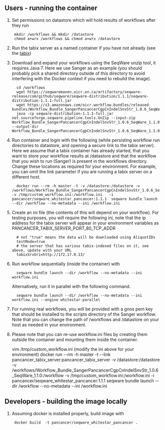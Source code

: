 ## Users - running the container

1. Set permissions on datastore which will hold results of workflows after they run
        
        mkdir /workflows && mkdir /datastore
        chmod a+wrx /workflows && chmod a+wrx /datastore

2. Run the tabix server as a named container if you have not already (see the [tabix](https://github.com/ICGC-TCGA-PanCancer/pancancer_tabix_server)) 


3. Download and expand your workflows using the SeqWare unzip tool, it requires Java 7. Here we use Sanger as an example (you should probably pick a shared directory outside of this directory to avoid interfering with the Docker context if you need to rebuild the image). 

         cd /workflows
         wget https://seqwaremaven.oicr.on.ca/artifactory/seqware-release/com/github/seqware/seqware-distribution/1.1.1/seqware-distribution-1.1.1-full.jar
         wget https://s3.amazonaws.com/oicr.workflow.bundles/released-bundles/Workflow_Bundle_SangerPancancerCgpCnIndelSnvStr_1.0.6_SeqWare_1.1.0.zip
         java -cp seqware-distribution-1.1.1-full.jar net.sourceforge.seqware.pipeline.tools.UnZip --input-zip Workflow_Bundle_SangerPancancerCgpCnIndelSnvStr_1.0.6_SeqWare_1.1.0.zip --output-dir  Workflow_Bundle_SangerPancancerCgpCnIndelSnvStr_1.0.6_SeqWare_1.1.0

4. Run container and login with the following (while persisting workflow run directories to datastore, and opening a secure link to the tabix server). Here we assume that a tabix container has already started, that you want to store your workflow results at /datastore and that the workflow that you wish to run (Sanger) is present in the workflows directory. Change these locations as required for your environment. For example, you can omit the link parameter if you are running a tabix server on a different host.

         docker run --rm -h master -t -v /datastore:/datastore -v /workflows/Workflow_Bundle_SangerPancancerCgpCnIndelSnvStr_1.0.6_SeqWare_1.1.0:/workflow -v /tmp/custom_workflow.ini:/workflow.ini   -i pancancer/seqware_whitestar_pancancer:1.1.1  seqware bundle launch --dir /workflow --no-metadata --ini /workflow.ini 

5. Create an ini file (the contents of this will depend on your workflow). For testing purposes, you will require the following ini, note that the ip address for the tabix server will appear in your environment variables as PANCANCER\_TABIX\_SERVER\_PORT\_80\_TCP\_ADDR 

         # not "true" means the data will be downloaded using AliquotIDs
         testMode=true
         # the server that has various tabix-indexed files on it, see above, update with your URL
         tabixSrvUri=http://172.17.0.13/   

6. Run workflow sequentially (inside the container) with 

         seqware bundle launch --dir /workflow --no-metadata --ini workflow.ini

   Alternatively, run it in parallel with the following command. 
 
         seqware bundle launch --dir /workflow --no-metadata --ini workflow.ini --engine whitestar-parallel

7. For running real workflows, you will be provided with a gnos pem key that should be installed to the scripts directory of the Sanger workflow. Note that you can change the path of /workflows and /datastore on your host as needed in your environment.

8. Please note that you can re-use workflow.ini files by creating them outside the container and mounting them inside the container. 
    
    vim /tmp/custom_workflow.ini (modify the ini above for your environment)
    docker run --rm -h master -t --link pancancer_tabix_server:pancancer_tabix_server -v /datastore:/datastore -v /workflows/Workflow_Bundle_SangerPancancerCgpCnIndelSnvStr_1.0.6_SeqWare_1.1.0:/workflow -v /tmp/custom_workflow.ini:/workflow.ini   -i pancancer/seqware_whitestar_pancancer:1.1.1  seqware bundle launch --dir /workflow --no-metadata --ini /workflow.ini

## Developers - building the image locally  

1. Assuming docker is installed properly, build image with 
 
        docker build  -t pancancer/seqware_whitestar_pancancer .
